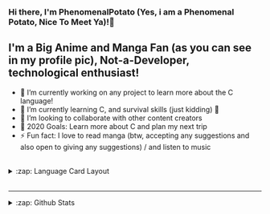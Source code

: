 ### Hi there, I'm PhenomenalPotato (Yes, i am a Phenomenal Potato, Nice To Meet Ya)!👋

## I'm a Big Anime and Manga Fan (as you can see in my profile pic), Not-a-Developer, technological enthusiast!

- 🔭 I’m currently working on any project to learn more about the C language!
- 🌱 I’m currently learning C, and survival skills (just kidding) 🤣
- 👯 I’m looking to collaborate with other content creators
- 🥅 2020 Goals: Learn more about C and plan my next trip
- ⚡ Fun fact: I love to read manga (btw, accepting any suggestions and also open to giving any suggestions) / and listen to music

<br />

<details>
  <summary>:zap: Language Card Layout</summary>
  
[![Top Langs](https://github-readme-stats.vercel.app/api/top-langs/?username=phenomenalpotato&layout=compact)](https://github.com/anuraghazra/github-readme-stats)

</details>

<br />

---

<details>
  <summary>:zap: Github Stats</summary>

  <img align="left" alt="phenomenalpotato's Github Stats" src="https://github-readme-stats.codestackr.vercel.app/api?username=phenomenalpotato&show_icons=true&hide_border=true&theme=dark" />

</details>
